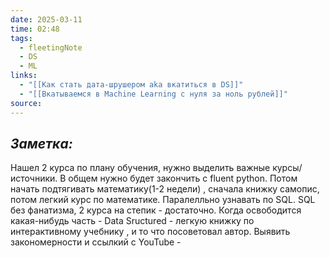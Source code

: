 ```yaml
---
date: 2025-03-11
time: 02:48
tags:
  - fleetingNote
  - DS
  - ML
links:
  - "[[Как стать дата-шрушером aka вкатиться в DS]]"
  - "[[Вкатываемся в Machine Learning с нуля за ноль рублей]]"
source:
---
```

## ***Заметка:***

Нашел 2 курса по плану обучения, нужно выделить важные курсы/источники. 
В общем нужно будет закончить с fluent python. 
Потом начать подтягивать математику(1-2 недели) , сначала книжку самопис, потом легкий курс по математике. Паралелльно узнавать по SQL. SQL без фанатизма, 2 курса на степик - достаточно.
Когда освободится какая-нибудь часть - Data Sructured - легкую книжку по интерактивному учебнику , и то что посоветовал автор. 
Выявить закономерности и ссылкий с YouTube - 
